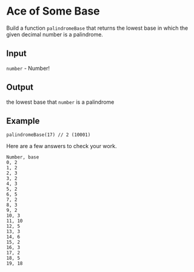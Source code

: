 # Ace of Some Base

Build a function `palindromeBase` that returns the lowest base in which the given decimal number is a palindrome.

## Input
`number` - Number!

## Output
the lowest base that `number` is a palindrome

## Example

```
palindromeBase(17) // 2 (10001)
```

Here are a few answers to check your work.

```
Number, base
0, 2
1, 2
2, 3
3, 2
4, 3
5, 2
6, 5
7, 2
8, 3
9, 2
10, 3
11, 10
12, 5
13, 3
14, 6
15, 2
16, 3
17, 2
18, 5
19, 18
```
